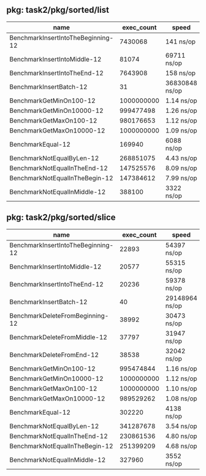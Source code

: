 ## pkg: task2/pkg/sorted/list

|name                                | exec_count | speed          | B/op        |  memory_allocated  |
| ---------------------------------- | ---------- | -------------- | ----------- | ------------------ |
| BenchmarkInsertIntoTheBeginning-12 | 7430068    |	141 ns/op      | 48 B/op	 | 1 allocs/op        |
| BenchmarkInsertIntoMiddle-12       | 81074	  | 69711 ns/op    | 63 B/op	 | 2 allocs/op        |
| BenchmarkInsertIntoTheEnd-12       | 7643908	  | 158 ns/op      | 56 B/op	 | 2 allocs/op        |
| BenchmarkInsertBatch-12            | 31	      | 36830848 ns/op | 558013 B/op | 19744 allocs/op    |
| BenchmarkGetMinOn100-12            | 1000000000 | 1.14 ns/op     | 0 B/op	     | 0 allocs/op        |
| BenchmarkGetMinOn10000-12          | 999477498  | 1.26 ns/op     | 0 B/op	     | 0 allocs/op        |
| BenchmarkGetMaxOn100-12            | 980176653  | 1.12 ns/op     | 0 B/op	     | 0 allocs/op        |
| BenchmarkGetMaxOn10000-12          | 1000000000 | 1.09 ns/op     | 0 B/op	     | 0 allocs/op        |
| BenchmarkEqual-12                  | 169940	  | 6088 ns/op     | 0 B/op	     | 0 allocs/op        |
| BenchmarkNotEqualByLen-12          | 268851075  | 4.43 ns/op     | 0 B/op	     | 0 allocs/op        |
| BenchmarkNotEqualInTheEnd-12       | 147525576  | 8.09 ns/op     | 0 B/op	     | 0 allocs/op        |
| BenchmarkNotEqualInTheBegin-12     | 147384612  | 7.99 ns/op     | 0 B/op	     | 0 allocs/op        |
| BenchmarkNotEqualInMiddle-12       | 388100	  | 3322 ns/op     | 0 B/op	     | 0 allocs/op        |


## pkg: task2/pkg/sorted/slice

|name                                | exec_count | speed          | B/op        |  memory_allocated  |
| ---------------------------------- | ---------- | -------------- | ----------- | ------------------ |
| BenchmarkInsertIntoTheBeginning-12 | 22893	  | 54397 ns/op	   | 188423 B/op | 2 allocs/op        |
| BenchmarkInsertIntoMiddle-12       | 20577	  | 55315 ns/op	   | 188424 B/op | 2 allocs/op        |
| BenchmarkInsertIntoTheEnd-12       | 20236	  | 59378 ns/op	   | 188424 B/op | 2 allocs/op        |
| BenchmarkInsertBatch-12            | 40	      | 29148964 ns/op | 354306 B/op | 4 allocs/op        |
| BenchmarkDeleteFromBeginning-12    | 38992	  | 30473 ns/op	   | 81924 B/op	 | 1 allocs/op        |
| BenchmarkDeleteFromMiddle-12       | 37797	  | 31947 ns/op	   | 81924 B/op	 | 1 allocs/op        |
| BenchmarkDeleteFromEnd-12          | 38538	  | 32042 ns/op	   | 81924 B/op	 | 1 allocs/op        |
| BenchmarkGetMinOn100-12            | 995474844  |	1.16 ns/op	   | 0 B/op	     | 0 allocs/op        |
| BenchmarkGetMinOn10000-12          | 1000000000 |	1.12 ns/op	   | 0 B/op	     | 0 allocs/op        |
| BenchmarkGetMaxOn100-12            | 1000000000 |	1.10 ns/op	   | 0 B/op	     | 0 allocs/op        |
| BenchmarkGetMaxOn10000-12          | 989529262  |	1.08 ns/op	   | 0 B/op	     | 0 allocs/op        |
| BenchmarkEqual-12                  | 302220	  | 4138 ns/op	   | 8192 B/op	 | 1 allocs/op        |
| BenchmarkNotEqualByLen-12          | 341287678  |	3.54 ns/op	   | 0 B/op	     | 0 allocs/op        |
| BenchmarkNotEqualInTheEnd-12       | 230861536  |	4.80 ns/op	   | 0 B/op	     | 0 allocs/op        |
| BenchmarkNotEqualInTheBegin-12     | 251399209  |	4.68 ns/op	   | 0 B/op	     | 0 allocs/op        |
| BenchmarkNotEqualInMiddle-12       | 327960	  | 3552 ns/op	   | 8192 B/op	 | 1 allocs/op        |